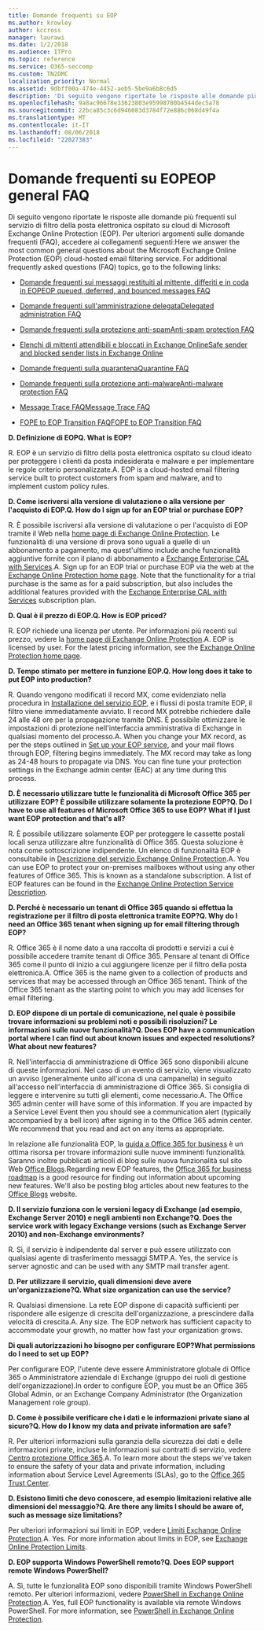 ```yaml
---
title: Domande frequenti su EOP
ms.author: krowley
author: kccross
manager: laurawi
ms.date: 1/2/2018
ms.audience: ITPro
ms.topic: reference
ms.service: O365-seccomp
ms.custom: TN2DMC
localization_priority: Normal
ms.assetid: 9dbff00a-474e-4452-aeb5-5be9a6b8c6d5
description: 'Di seguito vengono riportate le risposte alle domande più frequenti sul servizio di filtro della posta elettronica ospitato su cloud di Microsoft Exchange Online Protection (EOP). Per ulteriori argomenti sulle domande frequenti (FAQ), accedere ai collegamenti seguenti:'
ms.openlocfilehash: 9a8ac96678e33623803e95998780b4544dec5a78
ms.sourcegitcommit: 22bca85c3c6d946083d3784f72e886c068d49f4a
ms.translationtype: MT
ms.contentlocale: it-IT
ms.lasthandoff: 08/06/2018
ms.locfileid: "22027383"
---
```

# <a name="eop-general-faq"></a><span data-ttu-id="0c834-104">Domande frequenti su EOP</span><span class="sxs-lookup"><span data-stu-id="0c834-104">EOP general FAQ</span></span>

<span data-ttu-id="0c834-p102">Di seguito vengono riportate le risposte alle domande più frequenti sul servizio di filtro della posta elettronica ospitato su cloud di Microsoft Exchange Online Protection (EOP). Per ulteriori argomenti sulle domande frequenti (FAQ), accedere ai collegamenti seguenti:</span><span class="sxs-lookup"><span data-stu-id="0c834-p102">Here we answer the most common general questions about the Microsoft Exchange Online Protection (EOP) cloud-hosted email filtering service. For additional frequently asked questions (FAQ) topics, go to the following links:</span></span>
  
- [<span data-ttu-id="0c834-107">Domande frequenti sui messaggi restituiti al mittente, differiti e in coda in EOP</span><span class="sxs-lookup"><span data-stu-id="0c834-107">EOP queued, deferred, and bounced messages FAQ</span></span>](eop-queued-deferred-and-bounced-messages-faq.md)
    
- [<span data-ttu-id="0c834-108">Domande frequenti sull'amministrazione delegata</span><span class="sxs-lookup"><span data-stu-id="0c834-108">Delegated administration FAQ</span></span>](delegated-administration-faq.md)
    
- [<span data-ttu-id="0c834-109">Domande frequenti sulla protezione anti-spam</span><span class="sxs-lookup"><span data-stu-id="0c834-109">Anti-spam protection FAQ</span></span>](../anti-spam-protection-faq.md)
    
- [<span data-ttu-id="0c834-110">Elenchi di mittenti attendibili e bloccati in Exchange Online</span><span class="sxs-lookup"><span data-stu-id="0c834-110">Safe sender and blocked sender lists in Exchange Online</span></span>](../safe-sender-and-blocked-sender-lists-faq.md)
    
- [<span data-ttu-id="0c834-111">Domande frequenti sulla quarantena</span><span class="sxs-lookup"><span data-stu-id="0c834-111">Quarantine FAQ</span></span>](../quarantine-faq.md)
    
- [<span data-ttu-id="0c834-112">Domande frequenti sulla protezione anti-malware</span><span class="sxs-lookup"><span data-stu-id="0c834-112">Anti-malware protection FAQ </span></span>](../anti-malware-protection-faq-eop.md)
    
- [<span data-ttu-id="0c834-113">Message Trace FAQ</span><span class="sxs-lookup"><span data-stu-id="0c834-113">Message Trace FAQ</span></span>](http://technet.microsoft.com/library/aa49e3f9-a5b1-4410-aac2-ddbbf3f5bfb2.aspx)
    
- [<span data-ttu-id="0c834-114">FOPE to EOP Transition FAQ</span><span class="sxs-lookup"><span data-stu-id="0c834-114">FOPE to EOP Transition FAQ</span></span>](http://technet.microsoft.com/library/e0e76b89-b0d3-4c0a-bfc8-137b579e983b.aspx)
    
 <span data-ttu-id="0c834-115">**D. Definizione di EOP**</span><span class="sxs-lookup"><span data-stu-id="0c834-115">**Q. What is EOP?**</span></span>
  
<span data-ttu-id="0c834-p103">R. EOP è un servizio di filtro della posta elettronica ospitato su cloud ideato per proteggere i clienti da posta indesiderata e malware e per implementare le regole criterio personalizzate.</span><span class="sxs-lookup"><span data-stu-id="0c834-p103">A. EOP is a cloud-hosted email filtering service built to protect customers from spam and malware, and to implement custom policy rules.</span></span>
  
 <span data-ttu-id="0c834-118">**D. Come iscriversi alla versione di valutazione o alla versione per l'acquisto di EOP.**</span><span class="sxs-lookup"><span data-stu-id="0c834-118">**Q. How do I sign up for an EOP trial or purchase EOP?**</span></span>
  
<span data-ttu-id="0c834-p104">R. È possibile iscriversi alla versione di valutazione o per l'acquisto di EOP tramite il Web nella [home page di Exchange Online Protection](https://go.microsoft.com/fwlink/p/?LinkId=279912). Le funzionalità di una versione di prova sono uguali a quelle di un abbonamento a pagamento, ma quest'ultimo include anche funzionalità aggiuntive fornite con il piano di abbonamento a [Exchange Enterprise CAL with Services](https://go.microsoft.com/fwlink/p/?LinkId=320619).</span><span class="sxs-lookup"><span data-stu-id="0c834-p104">A. Sign up for an EOP trial or purchase EOP via the web at the [Exchange Online Protection home page](https://go.microsoft.com/fwlink/p/?LinkId=279912). Note that the functionality for a trial purchase is the same as for a paid subscription, but also includes the additional features provided with the [Exchange Enterprise CAL with Services](https://go.microsoft.com/fwlink/p/?LinkId=320619) subscription plan.</span></span> 
  
 <span data-ttu-id="0c834-122">**D. Qual è il prezzo di EOP.**</span><span class="sxs-lookup"><span data-stu-id="0c834-122">**Q. How is EOP priced?**</span></span>
  
<span data-ttu-id="0c834-p105">R. EOP richiede una licenza per utente. Per informazioni più recenti sul prezzo, vedere la [home page di Exchange Online Protection](https://go.microsoft.com/fwlink/p/?LinkId=279912).</span><span class="sxs-lookup"><span data-stu-id="0c834-p105">A. EOP is licensed by user. For the latest pricing information, see the [Exchange Online Protection home page](https://go.microsoft.com/fwlink/p/?LinkId=279912).</span></span>
  
 <span data-ttu-id="0c834-126">**D. Tempo stimato per mettere in funzione EOP.**</span><span class="sxs-lookup"><span data-stu-id="0c834-126">**Q. How long does it take to put EOP into production?**</span></span>
  
<span data-ttu-id="0c834-p106">R. Quando vengono modificati il record MX, come evidenziato nella procedura in [Installazione del servizio EOP](set-up-your-eop-service.md), e i flussi di posta tramite EOP, il filtro viene immediatamente avviato. Il record MX potrebbe richiedere dalle 24 alle 48 ore per la propagazione tramite DNS. È possibile ottimizzare le impostazioni di protezione nell'interfaccia amministrativa di Exchange in qualsiasi momento del processo.</span><span class="sxs-lookup"><span data-stu-id="0c834-p106">A. When you change your MX record, as per the steps outlined in [Set up your EOP service](set-up-your-eop-service.md), and your mail flows through EOP, filtering begins immediately. The MX record may take as long as 24-48 hours to propagate via DNS. You can fine tune your protection settings in the Exchange admin center (EAC) at any time during this process.</span></span>
  
 <span data-ttu-id="0c834-131">**D. È necessario utilizzare tutte le funzionalità di Microsoft Office 365 per utilizzare EOP? È possibile utilizzare solamente la protezione EOP?**</span><span class="sxs-lookup"><span data-stu-id="0c834-131">**Q. Do I have to use all features of Microsoft Office 365 to use EOP? What if I just want EOP protection and that's all?**</span></span>
  
<span data-ttu-id="0c834-p107">R. È possibile utilizzare solamente EOP per proteggere le cassette postali locali senza utilizzare altre funzionalità di Office 365. Questa soluzione è nota come sottoscrizione indipendente. Un elenco di funzionalità EOP è consultabile in [Descrizione del servizio Exchange Online Protection](https://go.microsoft.com/fwlink/p/?LinkId=320619).</span><span class="sxs-lookup"><span data-stu-id="0c834-p107">A. You can use EOP to protect your on-premises mailboxes without using any other features of Office 365. This is known as a standalone subscription. A list of EOP features can be found in the [Exchange Online Protection Service Description](https://go.microsoft.com/fwlink/p/?LinkId=320619).</span></span>
  
 <span data-ttu-id="0c834-136">**D. Perché è necessario un tenant di Office 365 quando si effettua la registrazione per il filtro di posta elettronica tramite EOP?**</span><span class="sxs-lookup"><span data-stu-id="0c834-136">**Q. Why do I need an Office 365 tenant when signing up for email filtering through EOP?**</span></span>
  
<span data-ttu-id="0c834-p108">R. Office 365 è il nome dato a una raccolta di prodotti e servizi a cui è possibile accedere tramite tenant di Office 365. Pensare al tenant di Office 365 come il punto di inizio a cui aggiungere licenze per il filtro della posta elettronica.</span><span class="sxs-lookup"><span data-stu-id="0c834-p108">A. Office 365 is the name given to a collection of products and services that may be accessed through an Office 365 tenant. Think of the Office 365 tenant as the starting point to which you may add licenses for email filtering.</span></span>
  
 <span data-ttu-id="0c834-140">**D. EOP dispone di un portale di comunicazione, nel quale è possibile trovare informazioni su problemi noti e possibili risoluzioni? Le informazioni sulle nuove funzionalità?**</span><span class="sxs-lookup"><span data-stu-id="0c834-140">**Q. Does EOP have a communication portal where I can find out about known issues and expected resolutions? What about new features?**</span></span>
  
<span data-ttu-id="0c834-p109">R. Nell'interfaccia di amministrazione di Office 365 sono disponibili alcune di queste informazioni. Nel caso di un evento di servizio, viene visualizzato un avviso (generalmente unito all'icona di una campanella) in seguito all'accesso nell'interfaccia di amministrazione di Office 365. Si consiglia di leggere e intervenire su tutti gli elementi, come necessario.</span><span class="sxs-lookup"><span data-stu-id="0c834-p109">A. The Office 365 admin center will have some of this information. If you are impacted by a Service Level Event then you should see a communication alert (typically accompanied by a bell icon) after signing in to the Office 365 admin center. We recommend that you read and act on any items as appropriate.</span></span>
  
<span data-ttu-id="0c834-p110">In relazione alle funzionalità EOP, la [guida a Office 365 for business](https://office.microsoft.com/en-us/products/office-365-roadmap-FX104343353.aspx) è un ottima risorsa per trovare informazioni sulle nuove imminenti funzionalità. Saranno inoltre pubblicati articoli di blog sulle nuova funzionalità sul sito Web [Office Blogs](https://go.microsoft.com/fwlink/p/?LinkId=392724).</span><span class="sxs-lookup"><span data-stu-id="0c834-p110">Regarding new EOP features, the [Office 365 for business roadmap](https://office.microsoft.com/en-us/products/office-365-roadmap-FX104343353.aspx) is a good resource for finding out information about upcoming new features. We'll also be posting blog articles about new features to the [Office Blogs](https://go.microsoft.com/fwlink/p/?LinkId=392724) website.</span></span> 
  
 <span data-ttu-id="0c834-147">**D. Il servizio funziona con le versioni legacy di Exchange (ad esempio, Exchange Server 2010) e negli ambienti non Exchange?**</span><span class="sxs-lookup"><span data-stu-id="0c834-147">**Q. Does the service work with legacy Exchange versions (such as Exchange Server 2010) and non-Exchange environments?**</span></span>
  
<span data-ttu-id="0c834-p111">R. Sì, il servizio è indipendente dal server e può essere utilizzato con qualsiasi agente di trasferimento messaggi SMTP.</span><span class="sxs-lookup"><span data-stu-id="0c834-p111">A. Yes, the service is server agnostic and can be used with any SMTP mail transfer agent.</span></span>
  
 <span data-ttu-id="0c834-150">**D. Per utilizzare il servizio, quali dimensioni deve avere un'organizzazione?**</span><span class="sxs-lookup"><span data-stu-id="0c834-150">**Q. What size organization can use the service?**</span></span>
  
<span data-ttu-id="0c834-p112">R. Qualsiasi dimensione. La rete EOP dispone di capacità sufficienti per rispondere alle esigenze di crescita dell'organizzazione, a prescindere dalla velocità di crescita.</span><span class="sxs-lookup"><span data-stu-id="0c834-p112">A. Any size. The EOP network has sufficient capacity to accommodate your growth, no matter how fast your organization grows.</span></span>
  
 <span data-ttu-id="0c834-154">**Di quali autorizzazioni ho bisogno per configurare EOP?**</span><span class="sxs-lookup"><span data-stu-id="0c834-154">**What permissions do I need to set up EOP?**</span></span>
  
<span data-ttu-id="0c834-155">Per configurare EOP, l'utente deve essere Amministratore globale di Office 365 o Amministratore aziendale di Exchange (gruppo dei ruoli di gestione dell'organizzazione).</span><span class="sxs-lookup"><span data-stu-id="0c834-155">In order to configure EOP, you must be an Office 365 Global Admin, or an Exchange Company Administrator (the Organization Management role group).</span></span>
  
 <span data-ttu-id="0c834-156">**D. Come è possibile verificare che i dati e le informazioni private siano al sicuro?**</span><span class="sxs-lookup"><span data-stu-id="0c834-156">**Q. How do I know my data and private information are safe?**</span></span>
  
<span data-ttu-id="0c834-p113">R. Per ulteriori informazioni sulla garanzia della sicurezza dei dati e delle informazioni private, incluse le informazioni sui contratti di servizio, vedere [Centro protezione Office 365](https://go.microsoft.com/fwlink/p/?LinkId=285405).</span><span class="sxs-lookup"><span data-stu-id="0c834-p113">A. To learn more about the steps we've taken to ensure the safety of your data and private information, including information about Service Level Agreements (SLAs), go to the [Office 365 Trust Center](https://go.microsoft.com/fwlink/p/?LinkId=285405).</span></span>
  
 <span data-ttu-id="0c834-159">**D. Esistono limiti che devo conoscere, ad esempio limitazioni relative alle dimensioni del messaggio?**</span><span class="sxs-lookup"><span data-stu-id="0c834-159">**Q. Are there any limits I should be aware of, such as message size limitations?**</span></span>
  
<span data-ttu-id="0c834-p114">Per ulteriori informazioni sui limiti in EOP, vedere [Limiti Exchange Online Protection](https://go.microsoft.com/fwlink/p/?LinkId=402617).</span><span class="sxs-lookup"><span data-stu-id="0c834-p114">A. Yes. For more information about limits in EOP, see [Exchange Online Protection Limits](https://go.microsoft.com/fwlink/p/?LinkId=402617).</span></span> 
  
 <span data-ttu-id="0c834-163">**D. EOP supporta Windows PowerShell remoto?**</span><span class="sxs-lookup"><span data-stu-id="0c834-163">**Q. Does EOP support remote Windows PowerShell?**</span></span>
  
<span data-ttu-id="0c834-p115">A. Sì, tutte le funzionalità EOP sono disponibili tramite Windows PowerShell remoto. Per ulteriori informazioni, vedere [PowerShell in Exchange Online Protection](http://technet.microsoft.com/library/f7918a88-774a-405e-945b-bc2f5ee9f748.aspx).</span><span class="sxs-lookup"><span data-stu-id="0c834-p115">A. Yes, full EOP functionality is available via remote Windows PowerShell. For more information, see [PowerShell in Exchange Online Protection](http://technet.microsoft.com/library/f7918a88-774a-405e-945b-bc2f5ee9f748.aspx).</span></span>
  

